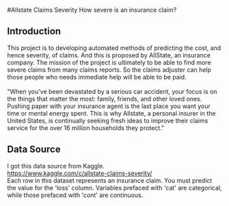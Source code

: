 #Allstate Claims Severity
How severe is an insurance claim?

## Introduction
This project is to developing automated methods of predicting the cost, and hence severity, of claims. And this is proposed by AllState, an insurance company.
The mission of the project is ultimately to be able to find more severe claims from many claims reports. So the claims adjuster can help those people who needs
immediate help will be able to be paid. <br> <br>
"When you’ve been devastated by a serious car accident, your focus is on the things that matter the most: family, friends, and other loved ones. Pushing paper with your insurance agent is the last place you want your time or mental energy spent. This is why Allstate, a personal insurer in the United States, is continually seeking fresh ideas to improve their claims service for the over 16 million households they protect."

## Data Source
I got this data source from Kaggle.<br> https://www.kaggle.com/c/allstate-claims-severity/   <br>
Each row in this dataset represents an insurance claim. You must predict the value for the 'loss' column. Variables prefaced with 'cat' are categorical, while those prefaced with 'cont' are continuous.


